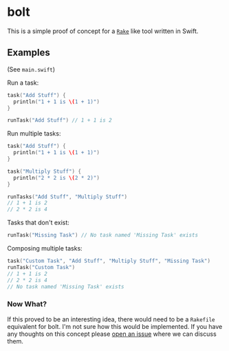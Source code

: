# bolt

This is a simple proof of concept for a
[`Rake`](https://en.wikipedia.org/wiki/Rake_(software)) like tool
written in Swift.

## Examples

(See `main.swift`)

Run a task:

```swift
task("Add Stuff") {
  println("1 + 1 is \(1 + 1)")
}

runTask("Add Stuff") // 1 + 1 is 2
```

Run multiple tasks:

```swift
task("Add Stuff") {
  println("1 + 1 is \(1 + 1)")
}

task("Multiply Stuff") {
  println("2 * 2 is \(2 * 2)")
}

runTasks("Add Stuff", "Multiply Stuff")
// 1 + 1 is 2
// 2 * 2 is 4
```

Tasks that don't exist:

```swift
runTask("Missing Task") // No task named 'Missing Task' exists
```

Composing multiple tasks:

```swift
task("Custom Task", "Add Stuff", "Multiply Stuff", "Missing Task")
runTask("Custom Task")
// 1 + 1 is 2
// 2 * 2 is 4
// No task named 'Missing Task' exists
```

### Now What?

If this proved to be an interesting idea, there would need to be a
`Rakefile` equivalent for bolt. I'm not sure how this would be
implemented. If you have any thoughts on this concept please [open an
issue](https://github.com/Keithbsmiley/bolt/issues/new) where we can
discuss them.
